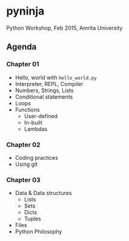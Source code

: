 # pyninja
Python Workshop, Feb 2015, Amrita University 

## Agenda


### Chapter 01

* Hello, world with `hello_world.py`
* Interpreter, REPL, Compiler
* Numbers, Strings, Lists
* Conditional statements
* Loops
* Functions
    - User-defined
    - In-built
    - Lambdas

### Chapter 02

* Coding practices
* Using git

### Chapter 03

* Data & Data structures
    - Lists
    - Sets
    - Dicts
    - Tuples
* Files
* Python Philosophy

